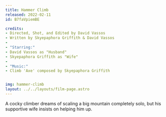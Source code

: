 ```yaml
---
title: Hammer Climb
released: 2022-02-11
id: B7faVpiemBE

credits:
- Directed, Shot, and Edited by David Vassos
- Written by Skyepaphora Griffith & David Vassos
-
- "Starring:"
- David Vassos as "Husband"
- Skyepaphora Griffith as "Wife"
-
- "Music:"
- Climb 'Axe' composed by Skyepaphora Griffith


img: hammer-climb
layout: ../../layouts/film-page.astro
---
```


A cocky climber dreams of scaling a big mountain completely solo, but his supportive
wife insists on helping him up.